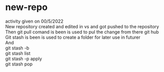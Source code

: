 # new-repo<br>
activity given on 00/5/2022<br>
New repository created and edited in vs and got pushed to the repository<br>
Then git pull comand is been is used to pul the change from there git hub <br>
Git stash is been is used to create a folder for later use in futurer<br>
And<br>
git stash -b<br>
git stash list<br>
git stash -p apply<br>
git stash pop<br>

